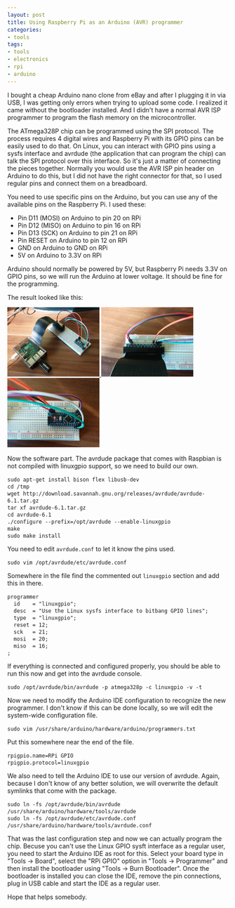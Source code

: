 ```yaml
---
layout: post
title: Using Raspberry Pi as an Arduino (AVR) programmer
categories:
- tools
tags:
- tools
- electronics
- rpi
- arduino
---
```


I bought a cheap Arduino nano clone from eBay and after I plugging it in via
USB, I was getting only errors when trying to upload some code. I realized
it came without the bootloader installed. And I didn't have a normal AVR ISP
programmer to program the flash memory on the microcontroller.

The ATmega328P chip can be programmed using the SPI protocol. The process
requires 4 digital wires and Raspberry Pi with its GPIO pins
can be easily used to do that. On Linux, you can interact with GPIO pins
using a sysfs interface and avrdude (the application that can program the chip)
can talk the SPI protocol over this interface. So it's just a
matter of connecting the pieces together. Normally you would use
the AVR ISP pin header on Arduino to do this, but I did not have the
right connector for that, so I used regular pins and connect them on a
breadboard.

You need to use specific pins on the Arduino, but you can use
any of the available pins on the Raspberry Pi. I used these:

 * Pin D11 (MOSI) on Arduino to pin 20 on RPi
 * Pin D12 (MISO) on Arduino to pin 16 on RPi
 * Pin D13 (SCK) on Arduino to pin 21 on RPi
 * Pin RESET on Arduino to pin 12 on RPi
 * GND on Arduino to GND on RPi
 * 5V on Arduino to 3.3V on RPi

Arduino should normally be powered by 5V, but Raspberry Pi
needs 3.3V on GPIO pins, so we will run the Arduino at
lower voltage. It should be fine for the programming.

The result looked like this:

<a href="/uploads/rpi-arduino/IMG_20150202_145746.jpg">
  <img src="/uploads/rpi-arduino/IMG_20150202_145746-small.jpg" />
</a>
<a href="/uploads/rpi-arduino/IMG_20150202_145722.jpg">
  <img src="/uploads/rpi-arduino/IMG_20150202_145722-small.jpg" />
</a>
<a href="/uploads/rpi-arduino/IMG_20150202_145732.jpg">
  <img src="/uploads/rpi-arduino/IMG_20150202_145732-small.jpg" />
</a>

Now the software part. The avrdude package that comes with Raspbian is not
compiled with linuxgpio support, so we need to build our own.

    sudo apt-get install bison flex libusb-dev
    cd /tmp
    wget http://download.savannah.gnu.org/releases/avrdude/avrdude-6.1.tar.gz
    tar xf avrdude-6.1.tar.gz
    cd avrdude-6.1
    ./configure --prefix=/opt/avrdude --enable-linuxgpio
    make
    sudo make install

You need to edit `avrdude.conf` to let it know the pins used.

    sudo vim /opt/avrdude/etc/avrdude.conf

Somewhere in the file find the commented out `linuxgpio` section and add this in there.

    programmer
      id    = "linuxgpio";
      desc  = "Use the Linux sysfs interface to bitbang GPIO lines";
      type  = "linuxgpio";
      reset = 12;
      sck   = 21;
      mosi  = 20;
      miso  = 16;
    ;

If everything is connected and configured properly, you should be able to run this now and get into the avrdude console.

    sudo /opt/avrdude/bin/avrdude -p atmega328p -c linuxgpio -v -t

Now we need to modify the Arduino IDE configuration to recognize the new programmer. I don't know if this can be done locally, so we will edit the system-wide configuration file.

    sudo vim /usr/share/arduino/hardware/arduino/programmers.txt

Put this somewhere near the end of the file.

    rpigpio.name=RPi GPIO
    rpigpio.protocol=linuxgpio

We also need to tell the Arduino IDE to use our version of avrdude. Again, because I don't know of any better solution, we will overwrite the default symlinks that come with the package.

    sudo ln -fs /opt/avrdude/bin/avrdude /usr/share/arduino/hardware/tools/avrdude
    sudo ln -fs /opt/avrdude/etc/avrdude.conf /usr/share/arduino/hardware/tools/avrdude.conf

That was the last configuration step and now we can actually program the chip.
Becuse you can't use the Linux GPIO sysft interface as a regular user, you need to start the Arduino IDE as root for this.
Select your board type in "Tools -> Board", select the "RPi GPIO" option in "Tools -> Programmer" and then install the bootloader using "Tools -> Burn Bootloader".
Once the bootloader is installed you can close the IDE, remove the pin connections, plug in USB cable and start the IDE as a regular user.

Hope that helps somebody.
